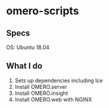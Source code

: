 # omero-scripts

## Specs

OS: Ubuntu 18.04

## What I do

1) Sets up dependencies including Ice
2) Install OMERO.server
3) Install OMERO.insight
4) Install OMERO.web with NGINX

